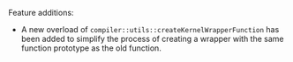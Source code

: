 Feature additions:

* A new overload of `compiler::utils::createKernelWrapperFunction` has been
  added to simplify the process of creating a wrapper with the same function
  prototype as the old function.
